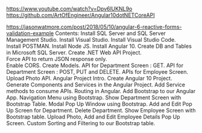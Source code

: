 https://www.youtube.com/watch?v=Dpv6lUKNL9o
https://github.com/ArtOfEngineer/Angular10dotNETCoreAPI

https://jasonwatmore.com/post/2018/05/10/angular-6-reactive-forms-validation-example
Contents:
 Install SQL Server and SQL Server Management Studio.
 Install Visual Studio. 
 Install Visual Studio Code.  
 Install POSTMAN.
 Install Node JS.
 Install Angular 10.
 Create DB and Tables in Microsoft SQL Server.
 Create .NET Web API Project.  
 Force API to return JSON response only.   
 Enable CORS.
 Create Models.
 API for Department Screen : GET.
 API for Department Screen : POST, PUT and DELETE.
 APIs for Employee Screen.
 Upload Photo API.
 Angular Project Intro.
 Create Angular 10 Project.
 Generate Components and Services in the Angular Project.
 Add Service methods to consume APIs.
 Routing in Angular.
 Add Bootstrap to our Angular App.
 Navigation Menu using Bootstrap.
Show Department Screen with Bootstrap Table.
Modal Pop Up Window using Bootstrap.
 Add and Edit Pop Up Screen for Department.
 Delete Department.
 Show Employee Screen with Bootstrap table.
 Upload Photo, Add and Edit Employee Details Pop Up Screen.
 Custom Sorting and Filtering to our Bootstrap table.